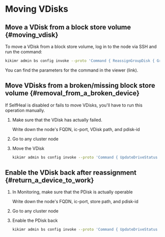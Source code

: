 # Moving VDisks

## Move a VDisk from a block store volume {#moving_vdisk}

To move a VDisk from a block store volume, log in to the node via SSH and run the command:

```bash
kikimr admin bs config invoke --proto 'Command { ReassignGroupDisk { GroupId: <Storage group ID> GroupGeneration: <Storage group generation> FailRealmIdx: <FailRealm> FailDomainIdx: <FailDomain> VDiskIdx: <Slot number> } }'
```

You can find the parameters for the command in the viewer (link).

## Move VDisks from a broken/missing block store volume {#removal_from_a_broken_device}

If SelfHeal is disabled or fails to move VDisks, you'll have to run this operation manually.

1. Make sure that the VDisk has actually failed.

    Write down the node's FQDN, ic-port, VDisk path, and pdisk-id

2. Go to any cluster node

3. Move the VDisk

    ```bash
    kikimr admin bs config invoke --proto 'Command { UpdateDriveStatus { HostKey: { Fqdn: "<host>" IcPort: <ic-port>} Path: "<Path to the storage volume part label>" PDiskId: <pdisk-id> Status: BROKEN } }'
    ```

## Enable the VDisk back after reassignment {#return_a_device_to_work}

1. In Monitoring, make sure that the PDisk is actually operable

    Write down the node's FQDN, ic-port, store path, and pdisk-id

2. Go to any cluster node

3. Enable the PDisk back

    ```bash
    kikimr admin bs config invoke --proto 'Command { UpdateDriveStatus { HostKey: { Fqdn: "<host>" IcPort: <ic-port>} Path: "<Path to the storage volume part label>" PDiskId: <pdisk-id> Status: ACTIVE } }'
    ```

